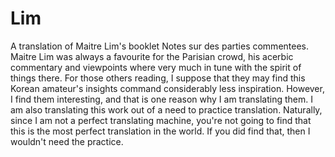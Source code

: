 # Lim
A translation of Maitre Lim's booklet Notes sur des parties commentees. Maitre Lim was always a favourite for the Parisian crowd, his acerbic commentary and viewpoints where very much in tune with the spirit of things there. For those others reading, I suppose that they may find this Korean amateur's insights command considerably less inspiration. However, I find them interesting, and that is one reason why I am translating them. I am also translating this work out of a need to practice translation. Naturally, since I am not a perfect translating machine, you're not going to find that this is the most perfect translation in the world. If you did find that, then I wouldn't need the practice. 
